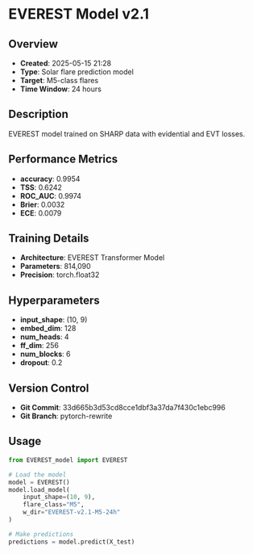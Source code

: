 # EVEREST Model v2.1

## Overview
- **Created**: 2025-05-15 21:28
- **Type**: Solar flare prediction model
- **Target**: M5-class flares
- **Time Window**: 24 hours

## Description
EVEREST model trained on SHARP data with evidential and EVT losses.

## Performance Metrics
- **accuracy**: 0.9954
- **TSS**: 0.6242
- **ROC_AUC**: 0.9974
- **Brier**: 0.0032
- **ECE**: 0.0079


## Training Details
- **Architecture**: EVEREST Transformer Model
- **Parameters**: 814,090
- **Precision**: torch.float32

## Hyperparameters
- **input_shape**: (10, 9)
- **embed_dim**: 128
- **num_heads**: 4
- **ff_dim**: 256
- **num_blocks**: 6
- **dropout**: 0.2

## Version Control
- **Git Commit**: 33d665b3d53cd8cce1dbf3a37da7f430c1ebc996
- **Git Branch**: pytorch-rewrite

## Usage
```python
from EVEREST_model import EVEREST

# Load the model
model = EVEREST()
model.load_model(
    input_shape=(10, 9),
    flare_class="M5",
    w_dir="EVEREST-v2.1-M5-24h"
)

# Make predictions
predictions = model.predict(X_test)
```
